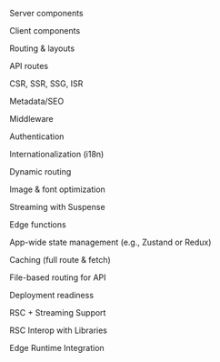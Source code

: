 Server components

Client components

Routing & layouts

API routes

CSR, SSR, SSG, ISR

Metadata/SEO

Middleware

Authentication

Internationalization (i18n)

Dynamic routing

Image & font optimization

Streaming with Suspense

Edge functions

App-wide state management (e.g., Zustand or Redux)

Caching (full route & fetch)

File-based routing for API

Deployment readiness

RSC + Streaming Support

RSC Interop with Libraries

Edge Runtime Integration
